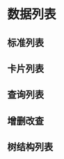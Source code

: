 # 数据列表

## 标准列表
<PageLoader page="list-basic" local="list/basic"></PageLoader>

## 卡片列表
<PageLoader page="list-card" local="list/card"></PageLoader>

## 查询列表
<PageLoader page="list-query" local="list/query"></PageLoader>

## 增删改查
<PageLoader page="list-crud" local="list/crud"></PageLoader>

## 树结构列表
<PageLoader page="list-tree" local="list/tree"></PageLoader>
